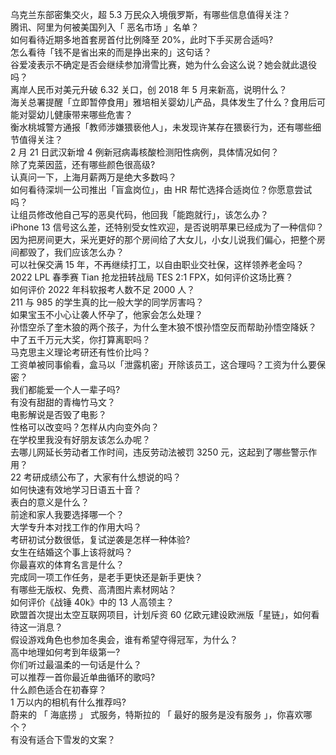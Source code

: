 乌克兰东部密集交火，超 5.3 万民众入境俄罗斯，有哪些信息值得关注？  
腾讯、阿里为何被美国列入「 恶名市场 」名单？  
如何看待近期多地首套房首付比例降至 20%，此时下手买房合适吗?  
怎么看待「钱不是省出来的而是挣出来的」这句话？  
谷爱凌表示不确定是否会继续参加滑雪比赛，她为什么会这么说？她会就此退役吗？  
离岸人民币对美元升破 6.32 关口，创 2018 年 5 月来新高，说明什么？  
海关总署提醒「立即暂停食用」雅培相关婴幼儿产品，具体发生了什么？食用后可能对婴幼儿健康带来哪些危害？  
衡水桃城警方通报「教师涉嫌猥亵他人」，未发现许某存在猥亵行为，还有哪些细节值得关注？  
2 月 21 日武汉新增 4 例新冠病毒核酸检测阳性病例，具体情况如何？  
除了克莱因蓝，还有哪些颜色很高级?  
认真问一下，上海月薪两万是绝大多数吗？  
如何看待深圳一公司推出「盲盒岗位」，由 HR 帮忙选择合适岗位？你愿意尝试吗？  
让组员修改他自己写的恶臭代码，他回我「能跑就行」，该怎么办？  
iPhone 13 信号这么差，还特别受女性欢迎，是否说明苹果已经成为了一种信仰？  
因为把房间更大，采光更好的那个房间给了大女儿，小女儿说我们偏心，把整个房间都毁了，我们应该怎么办？  
可以社保交满 15 年，不再继续打工，以自由职业交社保，这样领养老金吗？  
2022 LPL 春季赛 Tian 抢龙扭转战局 TES 2:1 FPX，如何评价这场比赛？  
如何评价 2022 年科软报考人数不足 2000 人？  
211 与 985 的学生真的比一般大学的同学厉害吗？  
如果宝玉不小心让袭人怀孕了，他家会怎么处理？  
孙悟空杀了奎木狼的两个孩子，为什么奎木狼不恨孙悟空反而帮助孙悟空降妖？  
中了五千万元大奖，你打算离职吗？  
马克思主义理论考研还有性价比吗？  
工资单被同事偷看，盒马以「泄露机密」开除该员工，这合理吗？工资为什么要保密？  
我们都能爱一个人一辈子吗?  
有没有甜甜的青梅竹马文？  
电影解说是否毁了电影？  
性格可以改变吗？怎样从内向变外向？  
在学校里我没有好朋友该怎么办呢？  
去哪儿网延长劳动者工作时间，违反劳动法被罚 3250 元，这起到了哪些警示作用？  
22 考研成绩公布了，大家有什么想说的吗？  
如何快速有效地学习日语五十音？  
表白的意义是什么？  
前途和家人我要选择哪一个？  
大学专升本对找工作的作用大吗？  
考研初试分数很低，复试逆袭是怎样一种体验?  
女生在结婚这个事上该将就吗？  
你最喜欢的体育名言是什么？  
完成同一项工作任务，是老手更快还是新手更快？  
有哪些无版权、免费、高清图片素材网站？  
如何评价《战锤 40k》中的 13 人高领主？  
欧盟首次提出太空互联网项目，计划斥资 60 亿欧元建设欧洲版「星链」，如何看待这一消息？  
假设游戏角色也参加冬奥会，谁有希望夺得冠军，为什么？  
高中地理如何考到年级第一?  
你们听过最温柔的一句话是什么？  
可以推荐一首你最近单曲循环的歌吗?  
什么颜色适合在初春穿？  
1 万以内的相机有什么推荐吗?  
蔚来的 「 海底捞 」 式服务，特斯拉的 「 最好的服务是没有服务 」，你喜欢哪个？  
有没有适合下雪发的文案？  
